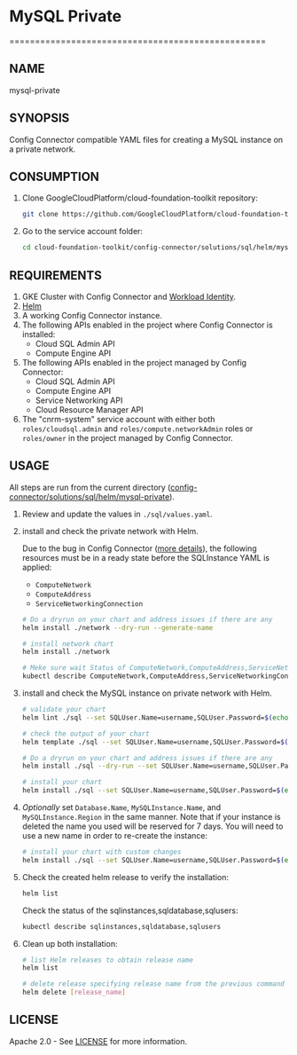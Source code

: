 # MySQL Private

==================================================

## NAME

  mysql-private

## SYNOPSIS

  Config Connector compatible YAML files for creating a MySQL instance on a private network.

## CONSUMPTION

  1. Clone GoogleCloudPlatform/cloud-foundation-toolkit repository:

      ```bash
      git clone https://github.com/GoogleCloudPlatform/cloud-foundation-toolkit.git
      ```

  1. Go to the service account folder:

      ```bash
      cd cloud-foundation-toolkit/config-connector/solutions/sql/helm/mysql-private
      ```

## REQUIREMENTS

1. GKE Cluster with Config Connector and [Workload Identity](https://cloud.google.com/kubernetes-engine/docs/how-to/workload-identity#enable_workload_identity_on_a_new_cluster).
1. [Helm](../../../README.md#helm)
1. A working Config Connector instance.
1. The following APIs enabled in the project where Config Connector is installed:
      -   Cloud SQL Admin API
      -   Compute Engine API
1. The following APIs enabled in the project managed by Config Connector:
      -   Cloud SQL Admin API
      -   Compute Engine API
      -   Service Networking API
      -   Cloud Resource Manager API
1. The "cnrm-system" service account with either both `roles/cloudsql.admin` and
 `roles/compute.networkAdmin` roles or `roles/owner` in the project managed by Config Connector.

## USAGE

All steps are run from the current directory ([config-connector/solutions/sql/helm/mysql-private](.)).

1. Review and update the values in `./sql/values.yaml`.

1. install and check the private network with Helm.

    Due to the bug in Config Connector ([more details](https://github.com/GoogleCloudPlatform/k8s-config-connector/issues/148)), the following resources must be in a ready state before the SQLInstance YAML is applied:
    - `ComputeNetwork`
    - `ComputeAddress`
    - `ServiceNetworkingConnection`

    ```bash
    # Do a dryrun on your chart and address issues if there are any
    helm install ./network --dry-run --generate-name

    # install network chart
    helm install ./network

    # Meke sure wait Status of ComputeNetwork,ComputeAddress,ServiceNetworkingConnection is Ready
    kubectl describe ComputeNetwork,ComputeAddress,ServiceNetworkingConnection
    ```

1. install and check the MySQL instance on private network with Helm.

    ```bash
    # validate your chart
    helm lint ./sql --set SQLUser.Name=username,SQLUser.Password=$(echo -n 'your-password' | base64)

    # check the output of your chart
    helm template ./sql --set SQLUser.Name=username,SQLUser.Password=$(echo -n 'your-password' | base64)

    # Do a dryrun on your chart and address issues if there are any
    helm install ./sql --dry-run --set SQLUser.Name=username,SQLUser.Password=$(echo -n 'your-password' | base64) --generate-name

    # install your chart
    helm install ./sql --set SQLUser.Name=username,SQLUser.Password=$(echo -n 'your-password' | base64) --generate-name
    ```

1. _Optionally_ set `Database.Name`, `MySQLInstance.Name`, and `MySQLInstance.Region` in the same
manner. Note that if your instance is deleted the name you used will be
reserved for 7 days. You will need to use a new name in order to re-create the
instance:
    ```bash
    # install your chart with custom changes
    helm install ./sql --set SQLUser.Name=username,SQLUser.Password=$(echo -n 'your-password' | base64),Database.Name=mysql-private-databasename,MySQLInstance.Name=mysql-private-instancename,MySQLInstance.Region=us-west1 --generate-name
    ```

1. Check the created helm release to verify the installation:
    ```bash
    helm list
    ```
    Check the status of the sqlinstances,sqldatabase,sqlusers:
    ```bash
    kubectl describe sqlinstances,sqldatabase,sqlusers
    ```

1. Clean up both installation:

    ```bash
    # list Helm releases to obtain release name
    helm list

    # delete release specifying release name from the previous command output.
    helm delete [release_name]
    ```

## LICENSE

Apache 2.0 - See [LICENSE](/LICENSE) for more information.

